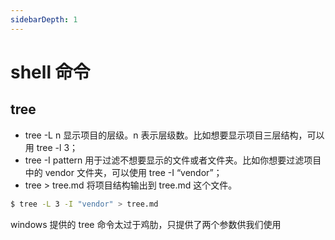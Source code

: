 ```yaml
---
sidebarDepth: 1
---
```


# shell 命令

## tree

- tree -L n 显示项目的层级。n 表示层级数。比如想要显示项目三层结构，可以用 tree -l 3；
- tree -I pattern 用于过滤不想要显示的文件或者文件夹。比如你想要过滤项目中的 vendor 文件夹，可以使用 tree -I “vendor”；
- tree > tree.md 将项目结构输出到 tree.md 这个文件。

```sh
$ tree -L 3 -I "vendor" > tree.md
```

windows 提供的 tree 命令太过于鸡肋，只提供了两个参数供我们使用
